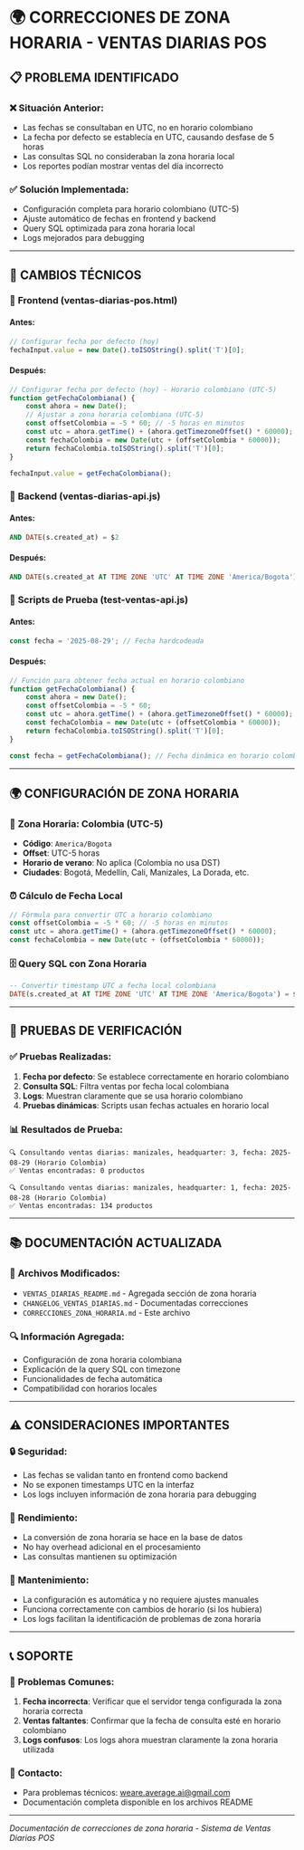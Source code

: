 # 🌍 CORRECCIONES DE ZONA HORARIA - VENTAS DIARIAS POS

## 📋 **PROBLEMA IDENTIFICADO**

### ❌ **Situación Anterior:**
- Las fechas se consultaban en UTC, no en horario colombiano
- La fecha por defecto se establecía en UTC, causando desfase de 5 horas
- Las consultas SQL no consideraban la zona horaria local
- Los reportes podían mostrar ventas del día incorrecto

### ✅ **Solución Implementada:**
- Configuración completa para horario colombiano (UTC-5)
- Ajuste automático de fechas en frontend y backend
- Query SQL optimizada para zona horaria local
- Logs mejorados para debugging

---

## 🔧 **CAMBIOS TÉCNICOS**

### 📱 **Frontend (ventas-diarias-pos.html)**

#### **Antes:**
```javascript
// Configurar fecha por defecto (hoy)
fechaInput.value = new Date().toISOString().split('T')[0];
```

#### **Después:**
```javascript
// Configurar fecha por defecto (hoy) - Horario colombiano (UTC-5)
function getFechaColombiana() {
    const ahora = new Date();
    // Ajustar a zona horaria colombiana (UTC-5)
    const offsetColombia = -5 * 60; // -5 horas en minutos
    const utc = ahora.getTime() + (ahora.getTimezoneOffset() * 60000);
    const fechaColombia = new Date(utc + (offsetColombia * 60000));
    return fechaColombia.toISOString().split('T')[0];
}

fechaInput.value = getFechaColombiana();
```

### 🔧 **Backend (ventas-diarias-api.js)**

#### **Antes:**
```sql
AND DATE(s.created_at) = $2
```

#### **Después:**
```sql
AND DATE(s.created_at AT TIME ZONE 'UTC' AT TIME ZONE 'America/Bogota') = $2
```

### 🧪 **Scripts de Prueba (test-ventas-api.js)**

#### **Antes:**
```javascript
const fecha = '2025-08-29'; // Fecha hardcodeada
```

#### **Después:**
```javascript
// Función para obtener fecha actual en horario colombiano
function getFechaColombiana() {
    const ahora = new Date();
    const offsetColombia = -5 * 60;
    const utc = ahora.getTime() + (ahora.getTimezoneOffset() * 60000);
    const fechaColombia = new Date(utc + (offsetColombia * 60000));
    return fechaColombia.toISOString().split('T')[0];
}

const fecha = getFechaColombiana(); // Fecha dinámica en horario colombiano
```

---

## 🌍 **CONFIGURACIÓN DE ZONA HORARIA**

### 📍 **Zona Horaria: Colombia (UTC-5)**
- **Código**: `America/Bogota`
- **Offset**: UTC-5 horas
- **Horario de verano**: No aplica (Colombia no usa DST)
- **Ciudades**: Bogotá, Medellín, Cali, Manizales, La Dorada, etc.

### ⏰ **Cálculo de Fecha Local**
```javascript
// Fórmula para convertir UTC a horario colombiano
const offsetColombia = -5 * 60; // -5 horas en minutos
const utc = ahora.getTime() + (ahora.getTimezoneOffset() * 60000);
const fechaColombia = new Date(utc + (offsetColombia * 60000));
```

### 🗄️ **Query SQL con Zona Horaria**
```sql
-- Convertir timestamp UTC a fecha local colombiana
DATE(s.created_at AT TIME ZONE 'UTC' AT TIME ZONE 'America/Bogota') = $2
```

---

## 🧪 **PRUEBAS DE VERIFICACIÓN**

### ✅ **Pruebas Realizadas:**
1. **Fecha por defecto**: Se establece correctamente en horario colombiano
2. **Consulta SQL**: Filtra ventas por fecha local colombiana
3. **Logs**: Muestran claramente que se usa horario colombiano
4. **Pruebas dinámicas**: Scripts usan fechas actuales en horario local

### 📊 **Resultados de Prueba:**
```
🔍 Consultando ventas diarias: manizales, headquarter: 3, fecha: 2025-08-29 (Horario Colombia)
✅ Ventas encontradas: 0 productos

🔍 Consultando ventas diarias: manizales, headquarter: 1, fecha: 2025-08-28 (Horario Colombia)
✅ Ventas encontradas: 134 productos
```

---

## 📚 **DOCUMENTACIÓN ACTUALIZADA**

### 📖 **Archivos Modificados:**
- `VENTAS_DIARIAS_README.md` - Agregada sección de zona horaria
- `CHANGELOG_VENTAS_DIARIAS.md` - Documentadas correcciones
- `CORRECCIONES_ZONA_HORARIA.md` - Este archivo

### 🔍 **Información Agregada:**
- Configuración de zona horaria colombiana
- Explicación de la query SQL con timezone
- Funcionalidades de fecha automática
- Compatibilidad con horarios locales

---

## ⚠️ **CONSIDERACIONES IMPORTANTES**

### 🔒 **Seguridad:**
- Las fechas se validan tanto en frontend como backend
- No se exponen timestamps UTC en la interfaz
- Los logs incluyen información de zona horaria para debugging

### 🚀 **Rendimiento:**
- La conversión de zona horaria se hace en la base de datos
- No hay overhead adicional en el procesamiento
- Las consultas mantienen su optimización

### 🔄 **Mantenimiento:**
- La configuración es automática y no requiere ajustes manuales
- Funciona correctamente con cambios de horario (si los hubiera)
- Los logs facilitan la identificación de problemas de zona horaria

---

## 📞 **SOPORTE**

### 🔧 **Problemas Comunes:**
1. **Fecha incorrecta**: Verificar que el servidor tenga configurada la zona horaria correcta
2. **Ventas faltantes**: Confirmar que la fecha de consulta esté en horario colombiano
3. **Logs confusos**: Los logs ahora muestran claramente la zona horaria utilizada

### 📧 **Contacto:**
- Para problemas técnicos: weare.average.ai@gmail.com
- Documentación completa disponible en los archivos README

---

*Documentación de correcciones de zona horaria - Sistema de Ventas Diarias POS*
